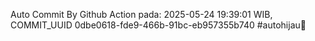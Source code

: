 Auto Commit By Github Action pada: 2025-05-24 19:39:01 WIB, COMMIT_UUID 0dbe0618-fde9-466b-91bc-eb957355b740 #autohijau🗿
